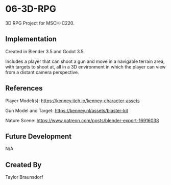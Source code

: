 # 06-3D-RPG

3D RPG Project for MSCH-C220. 

## Implementation

Created in Blender 3.5 and Godot 3.5.

Includes a player that can shoot a gun and move in a navigable terrain area, with targets to shoot at, all in a 3D environment in which the player can view from a distant camera perspective.

## References

Player Model(s): https://kenney.itch.io/kenney-character-assets

Gun Model and Target: https://kenney.nl/assets/blaster-kit

Nature Scene: https://www.patreon.com/posts/blender-export-16916038

## Future Development

N/A

## Created By

Taylor Braunsdorf

